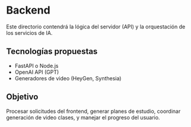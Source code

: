 # Backend

Este directorio contendrá la lógica del servidor (API) y la orquestación de los servicios de IA.

## Tecnologías propuestas

- FastAPI o Node.js
- OpenAI API (GPT)
- Generadores de video (HeyGen, Synthesia)

## Objetivo

Procesar solicitudes del frontend, generar planes de estudio, coordinar generación de video clases, y manejar el progreso del usuario.
